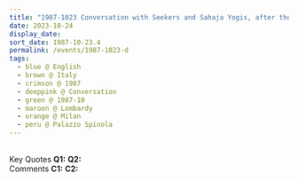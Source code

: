 ```yaml
---
title: "1987-1023 Conversation with Seekers and Sahaja Yogis, after the Public Address and TV Interview, Palazzo Spinola, Via S. Paolo 10, Milan, Lombardy, Italy"
date: 2023-10-24
display_date: 
sort_date: 1987-10-23.4
permalink: /events/1987-1023-d
tags:
  - blue @ English
  - brown @ Italy
  - crimson @ 1987
  - deeppink @ Conversation
  - green @ 1987-10
  - maroon @ Lombardy
  - orange @ Milan
  - peru @ Palazzo Spinola
---
```


<br>

<wave-list>
  <list-title color="DarkSeaGreen" width="55">Key Quotes</list-title>
  <list-item color="BlanchedAlmond" width="280"><b>Q1:</b> <i></i></list-item>
  <list-item color="Lavender" width="280"><b>Q2:</b> <i></i></list-item>
</wave-list>

<br>

<wave-list>
  <list-title color="DarkSeaGreen" width="55">Comments</list-title>
  <list-item color="BlanchedAlmond" width="280"><b>C1:</b> <i></i></list-item>
  <list-item color="Lavender" width="280"><b>C2:</b> <i></i></list-item>
</wave-list>
